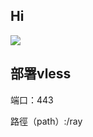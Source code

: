 ## Hi
[![](https://www.herokucdn.com/deploy/button.png)](https://heroku.com/deploy?template=https://github.com/iPad5588/xrayku.git)

## 部署vless

端口：443

路徑（path）:/ray



